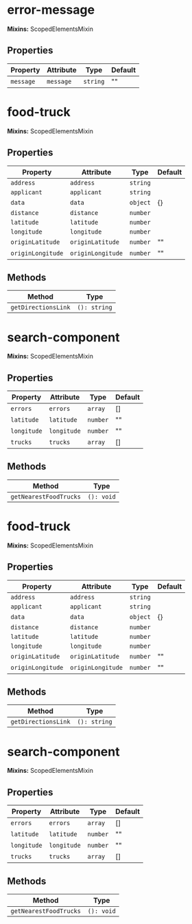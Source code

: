 # error-message

**Mixins:** ScopedElementsMixin

## Properties

| Property  | Attribute | Type     | Default |
|-----------|-----------|----------|---------|
| `message` | `message` | `string` | ""      |


# food-truck

**Mixins:** ScopedElementsMixin

## Properties

| Property          | Attribute         | Type     | Default |
|-------------------|-------------------|----------|---------|
| `address`         | `address`         | `string` |         |
| `applicant`       | `applicant`       | `string` |         |
| `data`            | `data`            | `object` | {}      |
| `distance`        | `distance`        | `number` |         |
| `latitude`        | `latitude`        | `number` |         |
| `longitude`       | `longitude`       | `number` |         |
| `originLatitude`  | `originLatitude`  | `number` | ""      |
| `originLongitude` | `originLongitude` | `number` | ""      |

## Methods

| Method              | Type         |
|---------------------|--------------|
| `getDirectionsLink` | `(): string` |


# search-component

**Mixins:** ScopedElementsMixin

## Properties

| Property    | Attribute   | Type     | Default |
|-------------|-------------|----------|---------|
| `errors`    | `errors`    | `array`  | []      |
| `latitude`  | `latitude`  | `number` | ""      |
| `longitude` | `longitude` | `number` | ""      |
| `trucks`    | `trucks`    | `array`  | []      |

## Methods

| Method                 | Type       |
|------------------------|------------|
| `getNearestFoodTrucks` | `(): void` |


# food-truck

**Mixins:** ScopedElementsMixin

## Properties

| Property          | Attribute         | Type     | Default |
|-------------------|-------------------|----------|---------|
| `address`         | `address`         | `string` |         |
| `applicant`       | `applicant`       | `string` |         |
| `data`            | `data`            | `object` | {}      |
| `distance`        | `distance`        | `number` |         |
| `latitude`        | `latitude`        | `number` |         |
| `longitude`       | `longitude`       | `number` |         |
| `originLatitude`  | `originLatitude`  | `number` | ""      |
| `originLongitude` | `originLongitude` | `number` | ""      |

## Methods

| Method              | Type         |
|---------------------|--------------|
| `getDirectionsLink` | `(): string` |


# search-component

**Mixins:** ScopedElementsMixin

## Properties

| Property    | Attribute   | Type     | Default |
|-------------|-------------|----------|---------|
| `errors`    | `errors`    | `array`  | []      |
| `latitude`  | `latitude`  | `number` | ""      |
| `longitude` | `longitude` | `number` | ""      |
| `trucks`    | `trucks`    | `array`  | []      |

## Methods

| Method                 | Type       |
|------------------------|------------|
| `getNearestFoodTrucks` | `(): void` |
